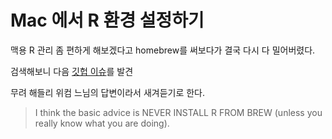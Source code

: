 # Mac 에서 R 환경 설정하기

맥용 R 관리 좀 편하게 해보겠다고 homebrew를 써보다가 결국 다시 다 밀어버렸다.

검색해보니 다음 [깃헙 이슈](https://github.com/tidyverse/tidyverse/issues/154#issuecomment-431373768)를 발견

무려 해들리 위컴 느님의 답변이라서 새겨듣기로 한다.

> I think the basic advice is NEVER INSTALL R FROM BREW
> (unless you really know what you are doing).
